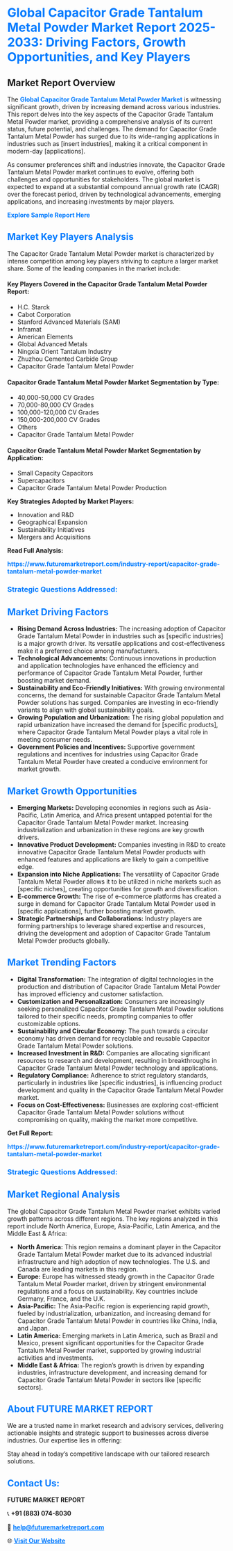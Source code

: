 <h1 style="color: #007BFF;">Global Capacitor Grade Tantalum Metal Powder Market Report 2025-2033: Driving Factors, Growth Opportunities, and Key Players</h1>

<section id="overview">
<h2>Market Report Overview</h2>
<p>The <a href="https://www.futuremarketreport.com/industry-report/capacitor-grade-tantalum-metal-powder-market" style="color: #007BFF; text-decoration: none;"><strong>Global Capacitor Grade Tantalum Metal Powder Market</strong></a> is witnessing significant growth, driven by increasing demand across various industries. This report delves into the key aspects of the Capacitor Grade Tantalum Metal Powder market, providing a comprehensive analysis of its current status, future potential, and challenges. The demand for Capacitor Grade Tantalum Metal Powder has surged due to its wide-ranging applications in industries such as [insert industries], making it a critical component in modern-day [applications].</p>
<p>As consumer preferences shift and industries innovate, the Capacitor Grade Tantalum Metal Powder market continues to evolve, offering both challenges and opportunities for stakeholders. The global market is expected to expand at a substantial compound annual growth rate (CAGR) over the forecast period, driven by technological advancements, emerging applications, and increasing investments by major players.</p>
</section>

<section id="overview">
<p><a href="https://www.futuremarketreport.com/request-sample/reportId=108442" style="color: #007BFF; text-decoration: none;"><strong>Explore Sample Report Here</strong></a></p>
</section>

<section id="key-players">
<h2 style="color: #007BFF;">Market Key Players Analysis</h2>
<p>The Capacitor Grade Tantalum Metal Powder market is characterized by intense competition among key players striving to capture a larger market share. Some of the leading companies in the market include:</p>
<h4>Key Players Covered in the Capacitor Grade Tantalum Metal Powder Report:</h4>
<ul><li>H.C. Starck</li><li>Cabot Corporation</li><li>Stanford Advanced Materials (SAM)</li><li>Inframat</li><li>American Elements</li><li>Global Advanced Metals</li><li>Ningxia Orient Tantalum Industry</li><li>Zhuzhou Cemented Carbide Group</li><li>Capacitor Grade Tantalum Metal Powder</li></ul>
<h4>Capacitor Grade Tantalum Metal Powder Market Segmentation by Type:</h4>
<ul><li>40,000-50,000 CV Grades</li><li>70,000-80,000 CV Grades</li><li>100,000-120,000 CV Grades</li><li>150,000-200,000 CV Grades</li><li>Others</li><li>Capacitor Grade Tantalum Metal Powder</li></ul>

<h4>Capacitor Grade Tantalum Metal Powder Market Segmentation by Application:</h4>
<ul><li>Small Capacity Capacitors</li><li>Supercapacitors</li><li>Capacitor Grade Tantalum Metal Powder Production</li></ul>
<p><strong>Key Strategies Adopted by Market Players:</strong></p>
<ul>
<li>Innovation and R&D</li>
<li>Geographical Expansion</li>
<li>Sustainability Initiatives</li>
<li>Mergers and Acquisitions</li>
</ul>
</section>

<section>
<p><strong>Read Full Analysis: </strong></p><a href="https://www.futuremarketreport.com/industry-report/capacitor-grade-tantalum-metal-powder-market" style="color: #007BFF; text-decoration: none;"><strong>https://www.futuremarketreport.com/industry-report/capacitor-grade-tantalum-metal-powder-market</strong></a>
<h3 style="color: #007BFF;">Strategic Questions Addressed:</h3>
</section>

<section id="driving-factors">
<h2 style="color: #007BFF;">Market Driving Factors</h2>
<ul>
<li><strong>Rising Demand Across Industries:</strong> The increasing adoption of Capacitor Grade Tantalum Metal Powder in industries such as [specific industries] is a major growth driver. Its versatile applications and cost-effectiveness make it a preferred choice among manufacturers.</li>
<li><strong>Technological Advancements:</strong> Continuous innovations in production and application technologies have enhanced the efficiency and performance of Capacitor Grade Tantalum Metal Powder, further boosting market demand.</li>
<li><strong>Sustainability and Eco-Friendly Initiatives:</strong> With growing environmental concerns, the demand for sustainable Capacitor Grade Tantalum Metal Powder solutions has surged. Companies are investing in eco-friendly variants to align with global sustainability goals.</li>
<li><strong>Growing Population and Urbanization:</strong> The rising global population and rapid urbanization have increased the demand for [specific products], where Capacitor Grade Tantalum Metal Powder plays a vital role in meeting consumer needs.</li>
<li><strong>Government Policies and Incentives:</strong> Supportive government regulations and incentives for industries using Capacitor Grade Tantalum Metal Powder have created a conducive environment for market growth.</li>
</ul>
</section>

<section id="growth-opportunities">
<h2 style="color: #007BFF;">Market Growth Opportunities</h2>
<ul>
<li><strong>Emerging Markets:</strong> Developing economies in regions such as Asia-Pacific, Latin America, and Africa present untapped potential for the Capacitor Grade Tantalum Metal Powder market. Increasing industrialization and urbanization in these regions are key growth drivers.</li>
<li><strong>Innovative Product Development:</strong> Companies investing in R&D to create innovative Capacitor Grade Tantalum Metal Powder products with enhanced features and applications are likely to gain a competitive edge.</li>
<li><strong>Expansion into Niche Applications:</strong> The versatility of Capacitor Grade Tantalum Metal Powder allows it to be utilized in niche markets such as [specific niches], creating opportunities for growth and diversification.</li>
<li><strong>E-commerce Growth:</strong> The rise of e-commerce platforms has created a surge in demand for Capacitor Grade Tantalum Metal Powder used in [specific applications], further boosting market growth.</li>
<li><strong>Strategic Partnerships and Collaborations:</strong> Industry players are forming partnerships to leverage shared expertise and resources, driving the development and adoption of Capacitor Grade Tantalum Metal Powder products globally.</li>
</ul>
</section>

<section id="trending-factors">
<h2 style="color: #007BFF;">Market Trending Factors</h2>
<ul>
<li><strong>Digital Transformation:</strong> The integration of digital technologies in the production and distribution of Capacitor Grade Tantalum Metal Powder has improved efficiency and customer satisfaction.</li>
<li><strong>Customization and Personalization:</strong> Consumers are increasingly seeking personalized Capacitor Grade Tantalum Metal Powder solutions tailored to their specific needs, prompting companies to offer customizable options.</li>
<li><strong>Sustainability and Circular Economy:</strong> The push towards a circular economy has driven demand for recyclable and reusable Capacitor Grade Tantalum Metal Powder solutions.</li>
<li><strong>Increased Investment in R&D:</strong> Companies are allocating significant resources to research and development, resulting in breakthroughs in Capacitor Grade Tantalum Metal Powder technology and applications.</li>
<li><strong>Regulatory Compliance:</strong> Adherence to strict regulatory standards, particularly in industries like [specific industries], is influencing product development and quality in the Capacitor Grade Tantalum Metal Powder market.</li>
<li><strong>Focus on Cost-Effectiveness:</strong> Businesses are exploring cost-efficient Capacitor Grade Tantalum Metal Powder solutions without compromising on quality, making the market more competitive.</li>
</ul>
</section>

<section>
<p><strong>Get Full Report: </strong></p><a href="https://www.futuremarketreport.com/industry-report/capacitor-grade-tantalum-metal-powder-market" style="color: #007BFF; text-decoration: none;"><strong>https://www.futuremarketreport.com/industry-report/capacitor-grade-tantalum-metal-powder-market</strong></a>
<h3 style="color: #007BFF;">Strategic Questions Addressed:</h3>
</section>


<section id="regional-analysis">
<h2 style="color: #007BFF;">Market Regional Analysis</h2>
<p>The global Capacitor Grade Tantalum Metal Powder market exhibits varied growth patterns across different regions. The key regions analyzed in this report include North America, Europe, Asia-Pacific, Latin America, and the Middle East & Africa:</p>
<ul>
<li><strong>North America:</strong> This region remains a dominant player in the Capacitor Grade Tantalum Metal Powder market due to its advanced industrial infrastructure and high adoption of new technologies. The U.S. and Canada are leading markets in this region.</li>
<li><strong>Europe:</strong> Europe has witnessed steady growth in the Capacitor Grade Tantalum Metal Powder market, driven by stringent environmental regulations and a focus on sustainability. Key countries include Germany, France, and the U.K.</li>
<li><strong>Asia-Pacific:</strong> The Asia-Pacific region is experiencing rapid growth, fueled by industrialization, urbanization, and increasing demand for Capacitor Grade Tantalum Metal Powder in countries like China, India, and Japan.</li>
<li><strong>Latin America:</strong> Emerging markets in Latin America, such as Brazil and Mexico, present significant opportunities for the Capacitor Grade Tantalum Metal Powder market, supported by growing industrial activities and investments.</li>
<li><strong>Middle East & Africa:</strong> The region’s growth is driven by expanding industries, infrastructure development, and increasing demand for Capacitor Grade Tantalum Metal Powder in sectors like [specific sectors].</li>
</ul>
</section>

<footer>
<h2 style="color: #007BFF;">About FUTURE MARKET REPORT</h2>
<p>We are a trusted name in market research and advisory services, delivering actionable insights and strategic support to businesses across diverse industries. Our expertise lies in offering:</p>

<p>Stay ahead in today’s competitive landscape with our tailored research solutions.</p>

<h2 style="color: #007BFF;">Contact Us:</h2>
<p><strong>FUTURE MARKET REPORT</strong></p>
<p>📞 <strong>+91 (883) 074-8030</strong></p>
<p>📧 <strong><a href="mailto:help@futuremarketreport.com" style="color: #007BFF;">help@futuremarketreport.com</a></strong></p>
<p>🌐 <strong><a href="https://www.futuremarketreport.com/" style="color: #007BFF;">Visit Our Website</a></strong></p>
</footer>